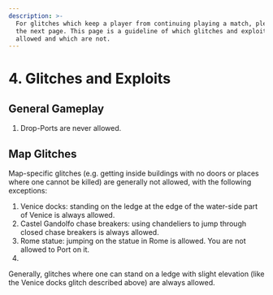 ```yaml
---
description: >-
  For glitches which keep a player from continuing playing a match, please view
  the next page. This page is a guideline of which glitches and exploits are
  allowed and which are not.
---
```


# 4. Glitches and Exploits

## General Gameplay

1. Drop-Ports are never allowed.

## Map Glitches

Map-specific glitches (e.g. getting inside buildings with no doors or places where one cannot be killed) are generally not allowed, with the following exceptions:

1. Venice docks: standing on the ledge at the edge of the water-side part of Venice is always allowed.
2. Castel Gandolfo chase breakers: using chandeliers to jump through closed chase breakers is always allowed.&#x20;
3. Rome statue: jumping on the statue in Rome is allowed. You are not allowed to Port on it.&#x20;
4.

Generally, glitches where one can stand on a ledge with slight elevation (like the Venice docks glitch described above) are always allowed.
